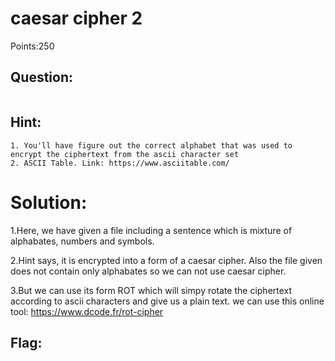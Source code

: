 #  caesar cipher 2

Points:250

## Question:

```Can you help us decrypt this message? We believe it is a form of a caesar cipher. You can find the ciphertext in /problems/caesar-cipher-2_0_372a62ea0204b948793a2b1b3aeacaaa on the shell server. 
```


## Hint:

```
1. You'll have figure out the correct alphabet that was used to encrypt the ciphertext from the ascii character set
2. ASCII Table. Link: https://www.asciitable.com/
```


# Solution:

  1.Here, we have given a file including a sentence which is mixture of alphabates, numbers and symbols.
  
  2.Hint says, it is encrypted into a form of a caesar cipher. Also the file given does not contain only alphabates so we can not 
  use caesar cipher.
  
  3.But we can use its form ROT which will simpy rotate the ciphertext according to ascii characters and give us a 
  plain text. we can use this online tool: https://www.dcode.fr/rot-cipher
  
  
  
## Flag:

```picoCTF{cAesaR_CiPhErS_juST_aREnT_sEcUrE}
```
